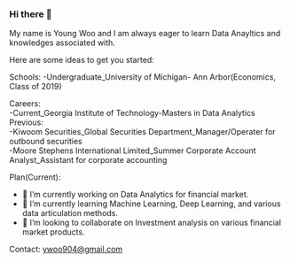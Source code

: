 ### Hi there 👋
My name is Young Woo and I am always eager to learn Data Anayltics and knowledges associated with. 

Here are some ideas to get you started:

Schools: 
-Undergraduate_University of Michigan- Ann Arbor(Economics, Class of 2019) 

Careers:<br> 
-Current_Georgia Institute of Technology-Masters in Data Analytics <br> 
Previous:<br>
-Kiwoom Securities_Global Securities Department_Manager/Operater for outbound securities <br>
-Moore Stephens International Limited_Summer Corporate Account Analyst_Assistant for corporate accounting   

Plan(Current): 
- 🔭 I’m currently working on Data Analytics for financial market. 
- 🌱 I’m currently learning Machine Learning, Deep Learning, and various data articulation methods.
- 👯 I’m looking to collaborate on Investment analysis on various financial market products. 

Contact: 
ywoo904@gmail.com
